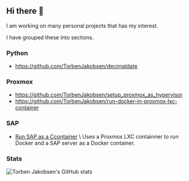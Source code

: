 ## Hi there 👋

I am working on many personal projects that has my interest.

I have grouped these into sections.

### Python

- https://github.com/TorbenJakobsen/decimaldate

### Proxmox

- https://github.com/TorbenJakobsen/setup_proxmox_as_hypervisor
- https://github.com/TorbenJakobsen/run-docker-in-proxmox-lxc-container

### SAP

- [Run SAP as a Ccontainer](https://github.com/TorbenJakobsen/run_sap_as_a_container) \\
  Uses a Proxmox LXC containner to run Docker and a SAP server as a Docker container.

### Stats

![Torben Jakobsen's GitHub stats](https://github-readme-stats.vercel.app/api?username=TorbenJakobsen&show_icons=true)

